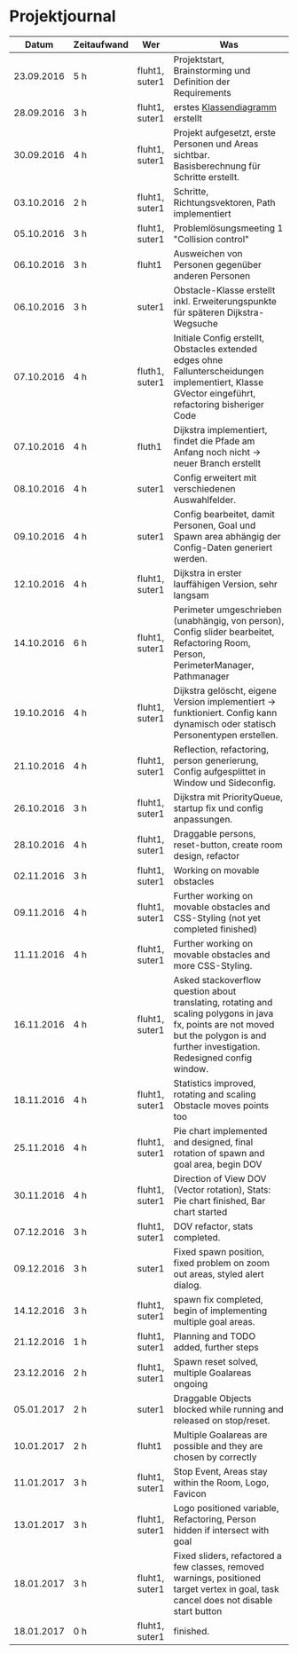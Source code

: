 # Projektjournal

Datum | Zeitaufwand | Wer | Was
--- | --- | --- | ---
23.09.2016 | 5 h | fluht1, suter1 | Projektstart, Brainstorming und Definition der Requirements
28.09.2016 | 3 h | fluht1, suter1 | erstes [Klassendiagramm](./doc/class-diagram_pedestriansimulation.svg) erstellt
30.09.2016 | 4 h | fluht1, suter1 | Projekt aufgesetzt, erste Personen und Areas sichtbar. Basisberechnung für Schritte erstellt.
03.10.2016 | 2 h | fluht1, suter1 | Schritte, Richtungsvektoren, Path implementiert
05.10.2016 | 3 h | fluht1, suter1 | Problemlösungsmeeting 1 "Collision control"
06.10.2016 | 3 h | fluht1 | Ausweichen von Personen gegenüber anderen Personen
06.10.2016 | 3 h | suter1 | Obstacle-Klasse erstellt inkl. Erweiterungspunkte für späteren Dijkstra-Wegsuche
07.10.2016 | 4 h | fluth1, suter1 | Initiale Config erstellt, Obstacles extended edges ohne Fallunterscheidungen implementiert, Klasse GVector eingeführt, refactoring bisheriger Code
07.10.2016 | 4 h | fluth1 | Dijkstra implementiert, findet die Pfade am Anfang noch nicht -> neuer Branch erstellt
08.10.2016 | 4 h | suter1 | Config erweitert mit verschiedenen Auswahlfelder.
09.10.2016 | 4 h | suter1 | Config bearbeitet, damit Personen, Goal und Spawn area abhängig der Config-Daten generiert werden.
12.10.2016 | 4 h | fluht1, suter1 | Dijkstra in erster lauffähigen Version, sehr langsam
14.10.2016 | 6 h | fluht1, suter1 | Perimeter umgeschrieben (unabhängig, von person), Config slider bearbeitet, Refactoring Room, Person, PerimeterManager, Pathmanager
19.10.2016 | 4 h | fluht1, suter1 | Dijkstra gelöscht, eigene Version implementiert -> funktioniert. Config kann dynamisch oder statisch Personentypen erstellen.
21.10.2016 | 4 h | fluht1, suter1 | Reflection, refactoring, person generierung, Config aufgesplittet in Window und Sideconfig.
26.10.2016 | 3 h | fluht1, suter1 | Dijkstra mit PriorityQueue, startup fix und config anpassungen.
28.10.2016 | 4 h | fluht1, suter1 | Draggable persons, reset-button, create room design, refactor
02.11.2016 | 3 h | fluht1, suter1 | Working on movable obstacles
09.11.2016 | 4 h | fluht1, suter1 | Further working on movable obstacles and CSS-Styling (not yet completed finished)
11.11.2016 | 4 h | fluht1, suter1 | Further working on movable obstacles and more CSS-Styling.
16.11.2016 | 4 h | fluht1, suter1 | Asked stackoverflow question about translating, rotating and scaling polygons in java fx, points are not moved but the polygon is and further investigation. Redesigned config window.
18.11.2016 | 4 h | fluht1, suter1 | Statistics improved, rotating and scaling Obstacle moves points too
25.11.2016 | 4 h | fluht1, suter1 | Pie chart implemented and designed, final rotation of spawn and goal area, begin DOV
30.11.2016 | 4 h | fluht1, suter1 | Direction of View DOV (Vector rotation), Stats: Pie chart finished, Bar chart started
07.12.2016 | 3 h | fluht1, suter1 | DOV refactor, stats completed.
09.12.2016 | 3 h | suter1 | Fixed spawn position, fixed problem on zoom out areas, styled alert dialog.
14.12.2016 | 3 h | fluht1, suter1 | spawn fix completed, begin of implementing multiple goal areas.
21.12.2016 | 1 h | fluht1, suter1 | Planning and TODO added, further steps
23.12.2016 | 2 h | fluht1, suter1 | Spawn reset solved, multiple Goalareas ongoing
05.01.2017 | 2 h | suter1 | Draggable Objects blocked while running and released on stop/reset.
10.01.2017 | 2 h | fluht1 | Multiple Goalareas are possible and they are chosen by correctly
11.01.2017 | 3 h | fluht1, suter1 | Stop Event, Areas stay within the Room, Logo, Favicon|
13.01.2017 | 3 h | fluht1, suter1 | Logo positioned variable, Refactoring, Person hidden if intersect with goal |
18.01.2017 | 3 h | fluht1, suter1 | Fixed sliders, refactored a few classes, removed warnings, positioned target vertex in goal, task cancel does not disable start button|
18.01.2017 | 0 h | fluht1, suter1 | finished.